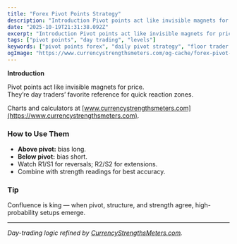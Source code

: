 ```yaml
---
title: "Forex Pivot Points Strategy"
description: "Introduction Pivot points act like invisible magnets for price..."
date: "2025-10-19T21:31:38.092Z"
excerpt: "Introduction Pivot points act like invisible magnets for price. They’re day traders’ favorite reference for quick reaction zones. Charts and calculators at [www.currencystrengthsmeters.com](https://www.currencystrengthsmeters.com). How to Use Them - Above pivot: bias long. - Below pivot: bias short. - Watch R1/S1 for reversals; R2/S2 for extensions. - Combine with strength readings..."
tags: ["pivot points", "day trading", "levels"]
keywords: ["pivot points forex", "daily pivot strategy", "floor trader levels", "R1 S1 breakout", "pivot confluence forex"]
ogImage: "https://www.currencystrengthsmeters.com/og-cache/forex-pivot-points-strategy.jpg"
---
```

**Introduction**

Pivot points act like invisible magnets for price.  
They’re day traders’ favorite reference for quick reaction zones.

Charts and calculators at [www.currencystrengthsmeters.com](https://www.currencystrengthsmeters.com).

### How to Use Them

- **Above pivot:** bias long.  
- **Below pivot:** bias short.  
- Watch R1/S1 for reversals; R2/S2 for extensions.  
- Combine with strength readings for best accuracy.

### Tip

Confluence is king — when pivot, structure, and strength agree, high-probability setups emerge.

---

*Day-trading logic refined by [CurrencyStrengthsMeters.com](https://www.currencystrengthsmeters.com).*
